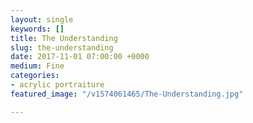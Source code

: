 ```yaml
---
layout: single
keywords: []
title: The Understanding
slug: the-understanding
date: 2017-11-01 07:00:00 +0000
medium: Fine
categories:
- acrylic portraiture
featured_image: "/v1574061465/The-Understanding.jpg"

---
```

